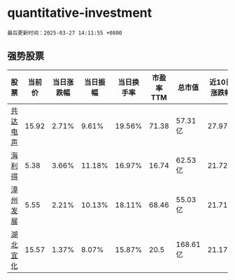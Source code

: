 # quantitative-investment

`最后更新时间：2025-03-27 14:11:55 +0800`

## 强势股票

|股票|当前价|当日涨跌幅|当日振幅|当日换手率|市盈率TTM|总市值|近10日涨跌幅|
|----|----|----|----|----|----|----|----|
|[共达电声](https://xueqiu.com/S/SZ002655)|15.92|2.71%|9.61%|19.56%|71.38|57.31亿|27.97%|
|[海利得](https://xueqiu.com/S/SZ002206)|5.38|3.66%|11.18%|16.97%|16.74|62.53亿|21.72%|
|[漳州发展](https://xueqiu.com/S/SZ000753)|5.55|2.21%|10.13%|18.11%|68.46|55.03亿|21.71%|
|[湖北宜化](https://xueqiu.com/S/SZ000422)|15.57|1.37%|8.07%|15.87%|20.5|168.61亿|21.17%|
